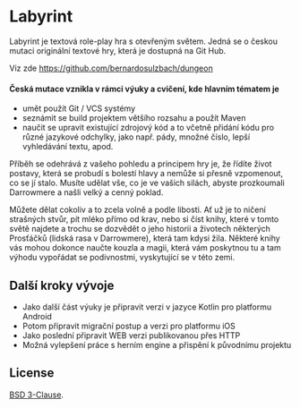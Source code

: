 # Labyrint

Labyrint je textová role-play hra s otevřeným světem. 
Jedná se o českou mutaci originální textové hry, která je dostupná na Git Hub. 

Viz zde https://github.com/bernardosulzbach/dungeon

#### **Česká mutace** vznikla v rámci výuky a cvičení, kde hlavním tématem je
- umět použít Git / VCS systémy
- seznámit se build projektem většího rozsahu a použít Maven
- naučit se upravit existující zdrojový kód a to včetně přidání kódu pro různé jazykové odchylky, 
jako např. pády, množné číslo, lepší vyhledávání textu, apod.

Příběh se odehrává z vašeho pohledu a principem hry je, že řídíte život postavy, 
která se probudí s bolestí hlavy a nemůže si přesně vzpomenout,
co se jí stalo. Musíte udělat vše, co je ve vašich silách, abyste prozkoumali
Darrowmere a našli velký a cenný poklad.

Můžete dělat cokoliv a to zcela volně a podle libosti. 
Ať už je to ničení strašných stvůr, pít mléko přímo od krav, nebo si číst knihy, které v tomto světě najdete 
 a trochu se dozvědět o jeho historii a životech některých
Prosťáčků (lidská rasa v Darrowmere), která tam kdysi žila. Některé knihy vás mohou
dokonce naučte kouzla a magii, která vám poskytnou tu a tam výhodu
vypořádat se podivnostmi, vyskytující se v této zemi.

## Další kroky vývoje
- Jako další část výuky je připravit verzi v jazyce Kotlin pro platformu Android
- Potom připravit migrační postup a verzi pro platformu iOS
- Jako poslední připravit WEB verzi publikovanou přes HTTP
- Možná vylepšení práce s herním engine a přispění k původnímu projektu

## License

[BSD 3-Clause](https://github.com/mafagafogigante/dungeon/blob/master/LICENSE.txt).
